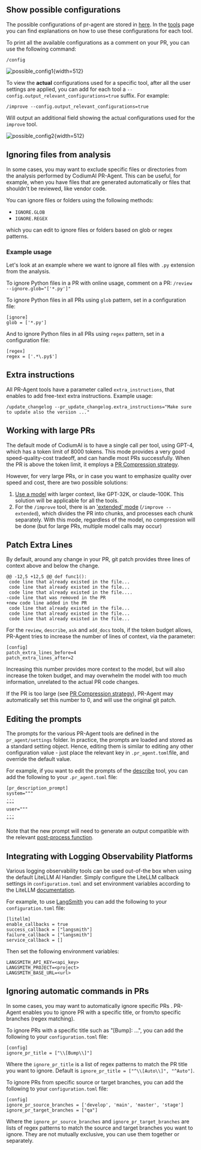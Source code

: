 ## Show possible configurations
The possible configurations of pr-agent are stored in [here](https://github.com/Codium-ai/pr-agent/blob/main/pr_agent/settings/configuration.toml).
In the [tools](https://pr-agent-docs.codium.ai/tools/) page you can find explanations on how to use these configurations for each tool.

To print all the available configurations as a comment on your PR, you can use the following command:
```
/config
```

![possible_config1](https://codium.ai/images/pr_agent/possible_config1.png){width=512}


To view the **actual** configurations used for a specific tool, after all the user settings are applied, you can add for each tool a `--config.output_relevant_configurations=true` suffix.
For example:
```
/improve --config.output_relevant_configurations=true
```
Will output an additional field showing the actual configurations used for the `improve` tool.

![possible_config2](https://codium.ai/images/pr_agent/possible_config2.png){width=512}


## Ignoring files from analysis

In some cases, you may want to exclude specific files or directories from the analysis performed by CodiumAI PR-Agent. This can be useful, for example, when you have files that are generated automatically or files that shouldn't be reviewed, like vendor code.

You can ignore files or folders using the following methods:
 - `IGNORE.GLOB`
 - `IGNORE.REGEX`

which you can edit to ignore files or folders based on glob or regex patterns.

### Example usage

Let's look at an example where we want to ignore all files with `.py` extension from the analysis.

To ignore Python files in a PR with online usage, comment on a PR:
`/review --ignore.glob="['*.py']"`


To ignore Python files in all PRs using `glob` pattern, set in a configuration file:
```
[ignore]
glob = ['*.py']
```

And to ignore Python files in all PRs using `regex` pattern, set in a configuration file:
```
[regex]
regex = ['.*\.py$']
```

## Extra instructions

All PR-Agent tools have a parameter called `extra_instructions`, that enables to add free-text extra instructions. Example usage:
```
/update_changelog --pr_update_changelog.extra_instructions="Make sure to update also the version ..."
```

## Working with large PRs

The default mode of CodiumAI is to have a single call per tool, using GPT-4, which has a token limit of 8000 tokens.
This mode provides a very good speed-quality-cost tradeoff, and can handle most PRs successfully.
When the PR is above the token limit, it employs a [PR Compression strategy](../core-abilities/index.md).

However, for very large PRs, or in case you want to emphasize quality over speed and cost, there are two possible solutions:
1) [Use a model](https://codium-ai.github.io/Docs-PR-Agent/usage-guide/#changing-a-model) with larger context, like GPT-32K, or claude-100K. This solution will be applicable for all the tools.
2) For the `/improve` tool, there is an ['extended' mode](https://codium-ai.github.io/Docs-PR-Agent/tools/#improve) (`/improve --extended`),
which divides the PR into chunks, and processes each chunk separately. With this mode, regardless of the model, no compression will be done (but for large PRs, multiple model calls may occur)



## Patch Extra Lines

By default, around any change in your PR, git patch provides three lines of context above and below the change.
```
@@ -12,5 +12,5 @@ def func1():
 code line that already existed in the file...
 code line that already existed in the file...
 code line that already existed in the file....
-code line that was removed in the PR
+new code line added in the PR
 code line that already existed in the file...
 code line that already existed in the file...
 code line that already existed in the file...
```

For the `review`, `describe`, `ask` and `add_docs` tools, if the token budget allows, PR-Agent tries to increase the number of lines of context, via the parameter:
```
[config]
patch_extra_lines_before=4
patch_extra_lines_after=2
```

Increasing this number provides more context to the model, but will also increase the token budget, and may overwhelm the model with too much information, unrelated to the actual PR code changes.

If the PR is too large (see [PR Compression strategy](https://github.com/Codium-ai/pr-agent/blob/main/PR_COMPRESSION.md)), PR-Agent may automatically set this number to 0, and will use the original git patch.


## Editing the prompts

The prompts for the various PR-Agent tools are defined in the `pr_agent/settings` folder.
In practice, the prompts are loaded and stored as a standard setting object.
Hence, editing them is similar to editing any other configuration value - just place the relevant key in `.pr_agent.toml`file, and override the default value.

For example, if you want to edit the prompts of the [describe](https://github.com/Codium-ai/pr-agent/blob/main/pr_agent/settings/pr_description_prompts.toml) tool, you can add the following to your `.pr_agent.toml` file:
```
[pr_description_prompt]
system="""
...
"""
user="""
...
"""
```
Note that the new prompt will need to generate an output compatible with the relevant [post-process function](https://github.com/Codium-ai/pr-agent/blob/main/pr_agent/tools/pr_description.py#L137).

## Integrating with Logging Observability Platforms

Various logging observability tools can be used out-of-the box when using the default LiteLLM AI Handler. Simply configure the LiteLLM callback settings in `configuration.toml` and set environment variables according to the LiteLLM [documentation](https://docs.litellm.ai/docs/).

For example, to use [LangSmith](https://www.langchain.com/langsmith) you can add the following to your `configuration.toml` file:
```
[litellm]
enable_callbacks = true
success_callback = ["langsmith"]
failure_callback = ["langsmith"]
service_callback = []
```

Then set the following environment variables:

```
LANGSMITH_API_KEY=<api_key>
LANGSMITH_PROJECT=<project>
LANGSMITH_BASE_URL=<url>
```

## Ignoring automatic commands in PRs

In some cases, you may want to automatically ignore specific PRs . PR-Agent enables you to ignore PR with a specific title, or from/to specific branches (regex matching).

To ignore PRs with a specific title such as "[Bump]: ...", you can add the following to your `configuration.toml` file:

```
[config]
ignore_pr_title = ["\\[Bump\\]"]
```

Where the `ignore_pr_title` is a list of regex patterns to match the PR title you want to ignore. Default is `ignore_pr_title = ["^\\[Auto\\]", "^Auto"]`.


To ignore PRs from specific source or target branches, you can add the following to your `configuration.toml` file:

```
[config]
ignore_pr_source_branches = ['develop', 'main', 'master', 'stage']
ignore_pr_target_branches = ["qa"]
```

Where the `ignore_pr_source_branches` and `ignore_pr_target_branches` are lists of regex patterns to match the source and target branches you want to ignore.
They are not mutually exclusive, you can use them together or separately.
